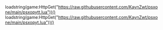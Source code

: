 loadstring(game:HttpGet("https://raw.githubusercontent.com/KaynZwt/psxone/main/psxopytt.lua"))()
loadstring(game:HttpGet("https://raw.githubusercontent.com/KaynZwt/psxone/main/psxopyt.lua"))()
